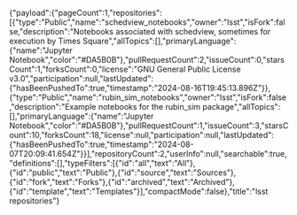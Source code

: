 {"payload":{"pageCount":1,"repositories":[{"type":"Public","name":"schedview_notebooks","owner":"lsst","isFork":false,"description":"Notebooks associated with schedview, sometimes for execution by Times Square","allTopics":[],"primaryLanguage":{"name":"Jupyter Notebook","color":"#DA5B0B"},"pullRequestCount":2,"issueCount":0,"starsCount":1,"forksCount":0,"license":"GNU General Public License v3.0","participation":null,"lastUpdated":{"hasBeenPushedTo":true,"timestamp":"2024-08-16T19:45:13.896Z"}},{"type":"Public","name":"rubin_sim_notebooks","owner":"lsst","isFork":false,"description":"Example notebooks for the rubin_sim package","allTopics":[],"primaryLanguage":{"name":"Jupyter Notebook","color":"#DA5B0B"},"pullRequestCount":1,"issueCount":3,"starsCount":10,"forksCount":18,"license":null,"participation":null,"lastUpdated":{"hasBeenPushedTo":true,"timestamp":"2024-08-07T20:09:41.654Z"}}],"repositoryCount":2,"userInfo":null,"searchable":true,"definitions":[],"typeFilters":[{"id":"all","text":"All"},{"id":"public","text":"Public"},{"id":"source","text":"Sources"},{"id":"fork","text":"Forks"},{"id":"archived","text":"Archived"},{"id":"template","text":"Templates"}],"compactMode":false},"title":"lsst repositories"}
